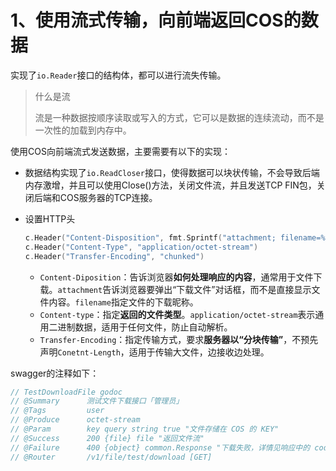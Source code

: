 # 1、使用流式传输，向前端返回COS的数据

实现了`io.Reader`接口的结构体，都可以进行流失传输。

> 什么是流
>
> 流是一种数据按顺序读取或写入的方式，它可以是数据的连续流动，而不是一次性的加载到内存中。

使用COS向前端流式发送数据，主要需要有以下的实现：

- 数据结构实现了`io.ReadCloser`接口，使得数据可以块状传输，不会导致后端内存激增，并且可以使用Close()方法，关闭文件流，并且发送TCP FIN包，关闭后端和COS服务器的TCP连接。

- 设置HTTP头

  ```go
  c.Header("Content-Disposition", fmt.Sprintf("attachment; filename=%q", path.Base(key)))
  c.Header("Content-Type", "application/octet-stream")
  c.Header("Transfer-Encoding", "chunked")
  ```

  - `Content-Diposition`：告诉浏览器**如何处理响应的内容**，通常用于文件下载。`attachment`告诉浏览器要弹出“下载文件”对话框，而不是直接显示文件内容。`filename`指定文件的下载昵称。
  - `Content-type`：指定**返回的文件类型**。`application/octet-stream`表示通用二进制数据，适用于任何文件，防止自动解析。
  - `Transfer-Encoding`：指定传输方式，要求**服务器以“分块传输”**，不预先声明`Conetnt-Length`，适用于传输大文件，边接收边处理。

swagger的注释如下：

```go
// TestDownloadFile godoc
// @Summary      测试文件下载接口「管理员」
// @Tags         user
// @Produce      octet-stream
// @Param        key query string true "文件存储在 COS 的 KEY"
// @Success      200 {file} file "返回文件流"
// @Failure      400 {object} common.Response "下载失败，详情见响应中的 code"
// @Router       /v1/file/test/download [GET]
```

